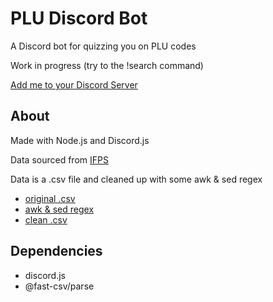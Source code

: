 # PLU Discord Bot

A Discord bot for quizzing you on PLU codes

Work in progress (try to the !search command)

[Add me to your Discord Server](https://discord.com/api/oauth2/authorize?client_id=829242939771191306&permissions=0&scope=bot "Bot Invite")

## About

Made with Node.js and Discord.js

Data sourced from [IFPS](https://www.ifpsglobal.com/PLU-Codes/PLU-codes-Search "IFPS")

Data is a .csv file and cleaned up with some awk & sed regex

- [original .csv](https://github.com/emerconghaile/plu-discord-bot/blob/main/Commodities_20210406090430.csv)
- [awk & sed regex](https://github.com/emerconghaile/plu-discord-bot/blob/main/csvREGEX.sh)
- [clean .csv](https://github.com/emerconghaile/plu-discord-bot/blob/main/allPLUcodes.csv)


## Dependencies
- discord.js
- @fast-csv/parse
